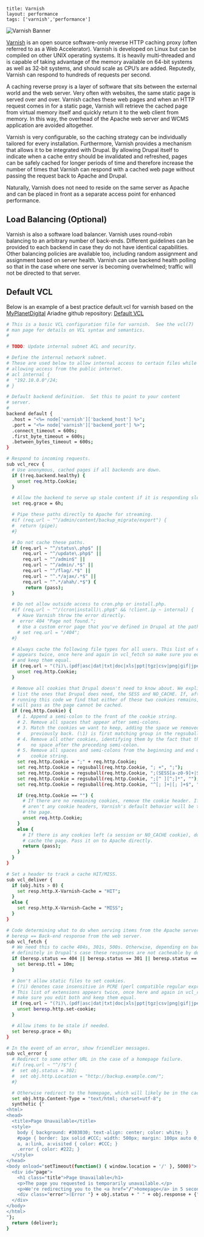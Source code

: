 ```
title: Varnish
layout: performance
tags: ['varnish','performance']
```

![Varnish Banner][varnish_banner]

[Varnish][varnish] is an open source software-only reverse HTTP caching proxy (often referred to as a Web Accelerator). Varnish is developed on Linux but can be compiled on other UNIX operating systems. It is heavily multi-threaded and is capable of taking advantage of the memory available on 64-bit systems as well as 32-bit systems, and should scale as CPU’s are added. Reputedly, Varnish can respond to hundreds of requests per second.

A caching reverse proxy is a layer of software that sits between the external world and the web server. Very often with websites, the same static page is served over and over. Varnish caches these web pages and when an HTTP request comes in for a static page, Varnish will retrieve the cached page from virtual memory itself and quickly return it to the web client from memory. In this way, the overhead of the Apache web server and WCMS application are avoided altogether.

Varnish is very configurable, so the caching strategy can be individually tailored for every installation. Furthermore, Varnish provides a mechanism that allows it to be integrated with Drupal. By allowing Drupal itself to indicate when a cache entry should be invalidated and refreshed, pages can be safely cached for longer periods of time and therefore increase the number of times that Varnish can respond with a cached web page without passing the request back to Apache and Drupal.

Naturally, Varnish does not need to reside on the same server as Apache and can be placed in front as a separate access point for enhanced performance.

## Load Balancing (Optional)

Varnish is also a software load balancer. Varnish uses round-robin balancing to an arbitrary number of back-ends. Different guidelines can be provided to each backend in case they do not have identical capabilities. Other balancing policies are available too, including random assignment and assignment based on server health. Varnish can use backend health polling so that in the case where one server is becoming overwhelmed; traffic will not be directed to that server.

## Default VCL

Below is an example of a best practice default.vcl for varnish based on the [MyPlanetDigital][myplanetdigital] Ariadne github repository: [Default VCL][varnish_vcl]

``` bash
# This is a basic VCL configuration file for varnish.  See the vcl(7)
# man page for details on VCL syntax and semantics.
#

# TODO: Update internal subnet ACL and security.

# Define the internal network subnet.
# These are used below to allow internal access to certain files while not
# allowing access from the public internet.
# acl internal {
#  "192.10.0.0"/24;
# }

# Default backend definition.  Set this to point to your content
# server.
#
backend default {
  .host = "<%= node['varnish']['backend_host'] %>";
  .port = "<%= node['varnish']['backend_port'] %>";
  .connect_timeout = 600s;
  .first_byte_timeout = 600s;
  .between_bytes_timeout = 600s;
}

# Respond to incoming requests.
sub vcl_recv {
  # Use anonymous, cached pages if all backends are down.
  if (!req.backend.healthy) {
    unset req.http.Cookie;
  }

  # Allow the backend to serve up stale content if it is responding slowly.
  set req.grace = 6h;

  # Pipe these paths directly to Apache for streaming.
  #if (req.url ~ "^/admin/content/backup_migrate/export") {
  #  return (pipe);
  #}

  # Do not cache these paths.
  if (req.url ~ "^/status\.php$" ||
      req.url ~ "^/update\.php$" ||
      req.url ~ "^/admin$" ||
      req.url ~ "^/admin/.*$" ||
      req.url ~ "^/flag/.*$" ||
      req.url ~ "^.*/ajax/.*$" ||
      req.url ~ "^.*/ahah/.*$") {
       return (pass);
  }

  # Do not allow outside access to cron.php or install.php.
  #if (req.url ~ "^/(cron|install)\.php$" && !client.ip ~ internal) {
    # Have Varnish throw the error directly.
  #  error 404 "Page not found.";
    # Use a custom error page that you've defined in Drupal at the path "404".
    # set req.url = "/404";
  #}

  # Always cache the following file types for all users. This list of extensions
  # appears twice, once here and again in vcl_fetch so make sure you edit both
  # and keep them equal.
  if (req.url ~ "(?i)\.(pdf|asc|dat|txt|doc|xls|ppt|tgz|csv|png|gif|jpeg|jpg|ico|swf|css|js)(\?.*)?$") {
    unset req.http.Cookie;
  }

  # Remove all cookies that Drupal doesn't need to know about. We explicitly
  # list the ones that Drupal does need, the SESS and NO_CACHE. If, after
  # running this code we find that either of these two cookies remains, we
  # will pass as the page cannot be cached.
  if (req.http.Cookie) {
    # 1. Append a semi-colon to the front of the cookie string.
    # 2. Remove all spaces that appear after semi-colons.
    # 3. Match the cookies we want to keep, adding the space we removed
    #    previously back. (\1) is first matching group in the regsuball.
    # 4. Remove all other cookies, identifying them by the fact that they have
    #    no space after the preceding semi-colon.
    # 5. Remove all spaces and semi-colons from the beginning and end of the
    #    cookie string.
    set req.http.Cookie = ";" + req.http.Cookie;
    set req.http.Cookie = regsuball(req.http.Cookie, "; +", ";");
    set req.http.Cookie = regsuball(req.http.Cookie, ";(SESS[a-z0-9]+|SSESS[a-z0-9]+|NO_CACHE)=", "; \1=");
    set req.http.Cookie = regsuball(req.http.Cookie, ";[^ ][^;]*", "");
    set req.http.Cookie = regsuball(req.http.Cookie, "^[; ]+|[; ]+$", "");

    if (req.http.Cookie == "") {
      # If there are no remaining cookies, remove the cookie header. If there
      # aren't any cookie headers, Varnish's default behavior will be to cache
      # the page.
      unset req.http.Cookie;
    }
    else {
      # If there is any cookies left (a session or NO_CACHE cookie), do not
      # cache the page. Pass it on to Apache directly.
      return (pass);
    }
  }
}

# Set a header to track a cache HIT/MISS.
sub vcl_deliver {
  if (obj.hits > 0) {
    set resp.http.X-Varnish-Cache = "HIT";
  }
  else {
    set resp.http.X-Varnish-Cache = "MISS";
  }
}

# Code determining what to do when serving items from the Apache servers.
# beresp == Back-end response from the web server.
sub vcl_fetch {
  # We need this to cache 404s, 301s, 500s. Otherwise, depending on backend but
  # definitely in Drupal's case these responses are not cacheable by default.
  if (beresp.status == 404 || beresp.status == 301 || beresp.status == 500) {
    set beresp.ttl = 10m;
  }

  # Don't allow static files to set cookies.
  # (?i) denotes case insensitive in PCRE (perl compatible regular expressions).
  # This list of extensions appears twice, once here and again in vcl_recv so
  # make sure you edit both and keep them equal.
  if (req.url ~ "(?i)\.(pdf|asc|dat|txt|doc|xls|ppt|tgz|csv|png|gif|jpeg|jpg|ico|swf|css|js)(\?.*)?$") {
    unset beresp.http.set-cookie;
  }

  # Allow items to be stale if needed.
  set beresp.grace = 6h;
}

# In the event of an error, show friendlier messages.
sub vcl_error {
  # Redirect to some other URL in the case of a homepage failure.
  #if (req.url ~ "^/?$") {
  #  set obj.status = 302;
  #  set obj.http.Location = "http://backup.example.com/";
  #}

  # Otherwise redirect to the homepage, which will likely be in the cache.
  set obj.http.Content-Type = "text/html; charset=utf-8";
  synthetic {"
<html>
<head>
  <title>Page Unavailable</title>
  <style>
    body { background: #303030; text-align: center; color: white; }
    #page { border: 1px solid #CCC; width: 500px; margin: 100px auto 0; padding: 30px; background: #323232; }
    a, a:link, a:visited { color: #CCC; }
    .error { color: #222; }
  </style>
</head>
<body onload="setTimeout(function() { window.location = '/' }, 5000)">
  <div id="page">
    <h1 class="title">Page Unavailable</h1>
    <p>The page you requested is temporarily unavailable.</p>
    <p>We're redirecting you to the <a href="/">homepage</a> in 5 seconds.</p>
    <div class="error">(Error "} + obj.status + " " + obj.response + {")</div>
  </div>
</body>
</html>
"};
  return (deliver);
}

```

<!-- Links Referenced -->

[myplanetdigital]:  http://www.myplanetdigital.com
[varnish]:          https://www.varnish-cache.org
[varnish_banner]:   https://dl.dropboxusercontent.com/u/38413195/drupalwxt/performance/varnish-cache.png
[varnish_vcl]:      https://github.com/myplanetdigital/ariadne/blob/master/cookbooks-override/varnish/templates/default/default.vcl.erb
